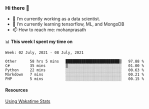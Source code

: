 ### Hi there 👋

- 🔭 I’m currently working as a data scientist.
- 🌱 I’m currently learning tensorflow, ML, and MongoDB
- 📫 How to reach me: mohanprasath

📊 **This week I spent my time on**
<!--START_SECTION:waka-->
```text
Week: 02 July, 2021 - 08 July, 2021

Other      58 hrs 5 mins   ████████████████████████▒   97.88 % 
C#         35 mins         ▒░░░░░░░░░░░░░░░░░░░░░░░░   01.00 % 
Python     22 mins         ░░░░░░░░░░░░░░░░░░░░░░░░░   00.63 % 
Markdown   7 mins          ░░░░░░░░░░░░░░░░░░░░░░░░░   00.21 % 
PHP        5 mins          ░░░░░░░░░░░░░░░░░░░░░░░░░   00.15 % 
```
<!--END_SECTION:waka-->

#### Resources
[Using Wakatime Stats](https://github.com/marketplace/actions/waka-readme)
